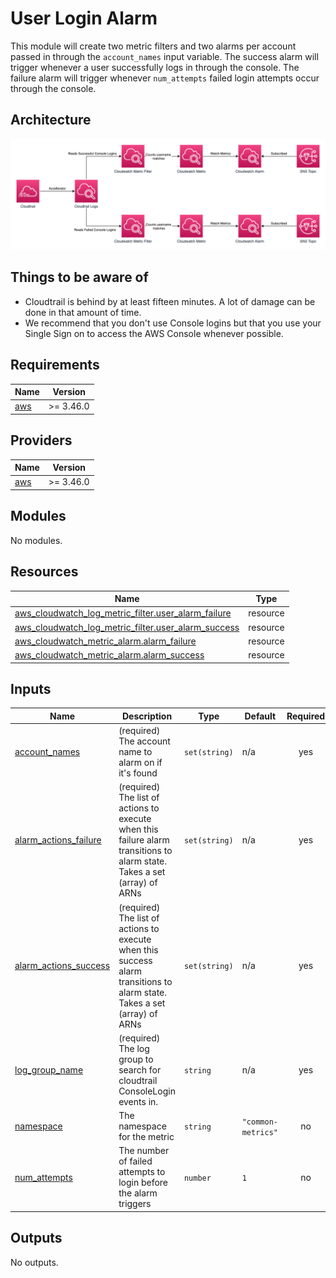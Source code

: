 # User Login Alarm

This module will create two metric filters and two alarms per account passed in through the `account_names` input variable.
The success alarm will trigger whenever a user successfully logs in through the console.
The failure alarm will trigger whenever `num_attempts` failed login attempts occur through the console.

## Architecture

![Diagram of the User Login Alarm](./docs/alarm.png)

## Things to be aware of

- Cloudtrail is behind by at least fifteen minutes. A lot of damage can be done in that amount of time.
- We recommend that you don't use Console logins but that you use your Single Sign on to access the AWS Console whenever possible.

## Requirements

| Name | Version |
|------|---------|
| <a name="requirement_aws"></a> [aws](#requirement\_aws) | >= 3.46.0 |

## Providers

| Name | Version |
|------|---------|
| <a name="provider_aws"></a> [aws](#provider\_aws) | >= 3.46.0 |

## Modules

No modules.

## Resources

| Name | Type |
|------|------|
| [aws_cloudwatch_log_metric_filter.user_alarm_failure](https://registry.terraform.io/providers/hashicorp/aws/latest/docs/resources/cloudwatch_log_metric_filter) | resource |
| [aws_cloudwatch_log_metric_filter.user_alarm_success](https://registry.terraform.io/providers/hashicorp/aws/latest/docs/resources/cloudwatch_log_metric_filter) | resource |
| [aws_cloudwatch_metric_alarm.alarm_failure](https://registry.terraform.io/providers/hashicorp/aws/latest/docs/resources/cloudwatch_metric_alarm) | resource |
| [aws_cloudwatch_metric_alarm.alarm_success](https://registry.terraform.io/providers/hashicorp/aws/latest/docs/resources/cloudwatch_metric_alarm) | resource |

## Inputs

| Name | Description | Type | Default | Required |
|------|-------------|------|---------|:--------:|
| <a name="input_account_names"></a> [account\_names](#input\_account\_names) | (required) The account name to alarm on if it's found | `set(string)` | n/a | yes |
| <a name="input_alarm_actions_failure"></a> [alarm\_actions\_failure](#input\_alarm\_actions\_failure) | (required) The list of actions to execute when this failure alarm transitions to alarm state. Takes a set (array) of ARNs | `set(string)` | n/a | yes |
| <a name="input_alarm_actions_success"></a> [alarm\_actions\_success](#input\_alarm\_actions\_success) | (required) The list of actions to execute when this success alarm transitions to alarm state. Takes a set (array) of ARNs | `set(string)` | n/a | yes |
| <a name="input_log_group_name"></a> [log\_group\_name](#input\_log\_group\_name) | (required) The log group to search for cloudtrail ConsoleLogin events in. | `string` | n/a | yes |
| <a name="input_namespace"></a> [namespace](#input\_namespace) | The namespace for the metric | `string` | `"common-metrics"` | no |
| <a name="input_num_attempts"></a> [num\_attempts](#input\_num\_attempts) | The number of failed attempts to login before the alarm triggers | `number` | `1` | no |

## Outputs

No outputs.
